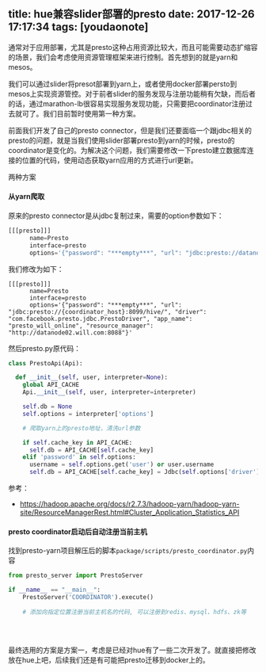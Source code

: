 
title: hue兼容slider部署的presto
date: 2017-12-26 17:17:34
tags: [youdaonote]
---

通常对于应用部署，尤其是presto这种占用资源比较大，而且可能需要动态扩缩容的场景，我们会考虑使用资源管理框架来进行控制。首先想到的就是yarn和mesos。

我们可以通过slider将presot部署到yarn上，或者使用docker部署persto到mesos上实现资源管控。对于前者slider的服务发现与注册功能稍有欠缺，而后者的话，通过marathon-lb很容易实现服务发现功能，只需要把coordinator注册过去就可了。我们目前暂时使用第一种方案。

前面我们开发了自己的presto connector，但是我们还要面临一个跟jdbc相关的presto的问题，就是当我们使用slider部署presto到yarn的时候，presto的coordinator是变化的。为解决这个问题，我们需要修改一下presto建立数据库连接的位置的代码，使用动态获取yarn应用的方式进行url更新。

两种方案

#### 从yarn爬取

原来的presto connector是从jdbc复制过来，需要的option参数如下：
```py
[[[presto]]]
      name=Presto
      interface=presto
      options='{"password": "***empty***", "url": "jdbc:presto://datanode13.will.com:8099/hive/", "driver": "com.facebook.presto.jdbc.PrestoDriver"}'

```

我们修改为如下：
```
[[[presto]]]
      name=Presto
      interface=presto
      options='{"password": "***empty***", "url": "jdbc:presto://{coordinator_host}:8099/hive/", "driver": "com.facebook.presto.jdbc.PrestoDriver", "app_name": "presto_will_online", "resource_manager": "http://datanode02.will.com:8088"}'

```

然后presto.py原代码：
```py
class PrestoApi(Api):

  def __init__(self, user, interpreter=None):
    global API_CACHE
    Api.__init__(self, user, interpreter=interpreter)

    self.db = None
    self.options = interpreter['options']

    # 爬取yarn上的presto地址，清洗url参数

    if self.cache_key in API_CACHE:
      self.db = API_CACHE[self.cache_key]
    elif 'password' in self.options:
      username = self.options.get('user') or user.username
      self.db = API_CACHE[self.cache_key] = Jdbc(self.options['driver'], self.options['url'], username, self.options['password'])

```




参考： 
- https://hadoop.apache.org/docs/r2.7.3/hadoop-yarn/hadoop-yarn-site/ResourceManagerRest.html#Cluster_Application_Statistics_API


#### presto coordinator启动后自动注册当前主机

找到presto-yarn项目解压后的脚本`package/scripts/presto_coordinator.py`内容
```py
from presto_server import PrestoServer

if __name__ == "__main__":
    PrestoServer('COORDINATOR').execute()
    
    # 添加向指定位置注册当前主机名的代码, 可以注册到redis、mysql、hdfs、zk等
    
    
    
```

最终选用的方案是方案一，考虑是已经对hue有了一些二次开发了。就直接把修改放在hue上吧，后续我们还是有可能把presto迁移到docker上的。




